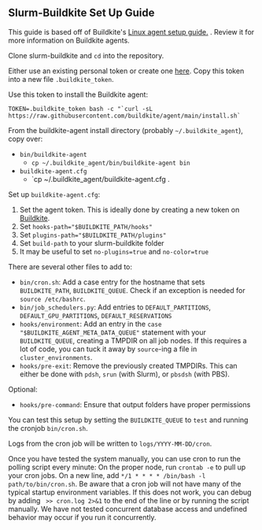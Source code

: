 ## Slurm-Buildkite Set Up Guide

This guide is based off of Buildkite's [Linux agent setup guide.](https://buildkite.com/docs/agent/v3/linux) . Review it for more information on Buildkite agents.

Clone slurm-buildkite and `cd` into the repository.

Either use an existing personal token or create one [here](https://buildkite.com/user/api-access-tokens/new). Copy this token into a new file `.buildkite_token`.

Use this token to install the Buildkite agent:
```
TOKEN=.buildkite_token bash -c "`curl -sL https://raw.githubusercontent.com/buildkite/agent/main/install.sh`
```

From the buildkite-agent install directory (probably `~/.buildkite_agent`), copy over:
- `bin/buildkite-agent`
	- `cp ~/.buildkite_agent/bin/buildkite-agent bin`
- `buildkite-agent.cfg`
	- `cp ~/.buildkite_agent/buildkite-agent.cfg .

Set up `buildkite-agent.cfg`:
1. Set the agent token. This is ideally done by creating a new token on [Buildkite](https://buildkite.com/docs/agent/v3/tokens#create-a-token).
2. Set `hooks-path="$BUILDKITE_PATH/hooks"` 
3. Set `plugins-path="$BUILDKITE_PATH/plugins"`
4. Set `build-path` to your slurm-buildkite folder
5. It may be useful to set `no-plugins=true` and `no-color=true`

There are several other files to add to:
- `bin/cron.sh`: Add a case entry for the hostname that sets `BUILDKITE_PATH`, `BUILDKITE_QUEUE`. Check if an exception is needed for `source /etc/bashrc`.
- `bin/job_schedulers.py`: Add entries to `DEFAULT_PARTITIONS`, `DEFAULT_GPU_PARTITIONS`, `DEFAULT_RESERVATIONS`
- `hooks/environment`: Add an entry  in the `case "$BUILDKITE_AGENT_META_DATA_QUEUE"`  statement with your `BUILDKITE_QUEUE`, creating a TMPDIR on all job nodes. If this requires a lot of code, you can tuck it away by `source`-ing a file in `cluster_environments`.
- `hooks/pre-exit`: Remove the previously created TMPDIRs. This can either be done with  `pdsh`, `srun` (with Slurm), or `pbsdsh` (with PBS).

Optional:
- `hooks/pre-command`:  Ensure that output folders have proper permissions

You can test this setup by setting the `BUILDKITE_QUEUE` to `test` and running the cronjob `bin/cron.sh`. 

Logs from the cron job will be written to `logs/YYYY-MM-DD/cron`. 

Once you have tested the system manually, you can use cron to run the polling script every minute:
On the proper node, run `crontab -e` to pull up your cron jobs.
On a new line, add `*/1 * * * * /bin/bash -l path/to/bin/cron.sh`. Be aware that a cron job will not have many of the typical startup environment variables.
If this does not work, you can debug by adding ` >> cron.log 2>&1` to the end of the line or by running the script manually. We have not tested concurrent database access and undefined behavior may occur if you run it concurrently.